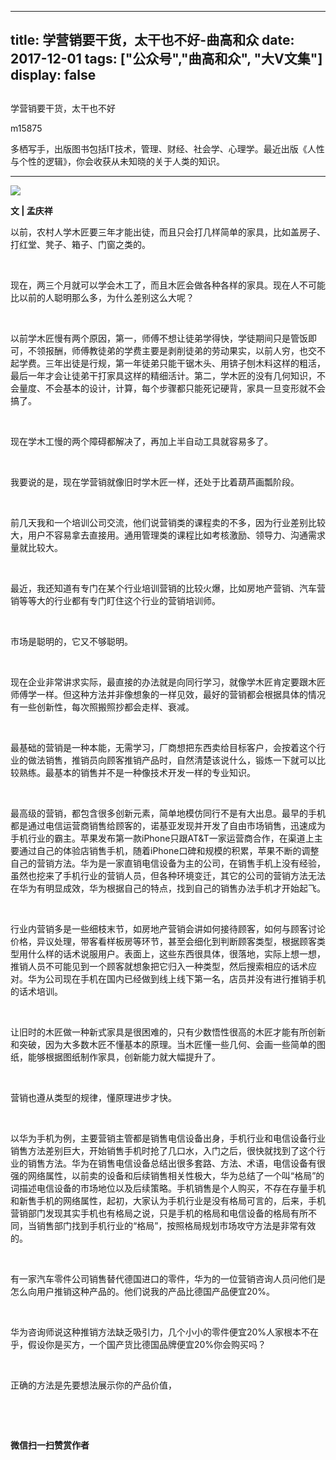 
---
title:   学营销要干货，太干也不好-曲高和众
date: 2017-12-01
tags: ["公众号","曲高和众", "大V文集"]
display: false
---


## 



学营销要干货，太干也不好




m15875




多栖写手，出版图书包括IT技术，管理、财经、社会学、心理学。最近出版《人性与个性的逻辑》，你会收获从未知晓的关于人类的知识。


****

<img data-s="300,640" data-type="jpeg" src="https://mmbiz.qpic.cn/mmbiz_jpg/fxGMiaL5Zj1giaQIHHhSgwIlppr8CTibqBLzF63WMovE1dULkI6blI5rWUCyeOugwkehNEQag4tyqNFvhiaRW4vgibw/0?wx_fmt=jpeg" style="" class="" data-ratio="0.75" data-w="960"/>

**文 | 孟庆祥**



以前，农村人学木匠要三年才能出徒，而且只会打几样简单的家具，比如盖房子、打红堂、凳子、箱子、门窗之类的。

&nbsp;

现在，两三个月就可以学会木工了，而且木匠会做各种各样的家具。现在人不可能比以前的人聪明那么多，为什么差别这么大呢？

&nbsp;

以前学木匠慢有两个原因，第一，师傅不想让徒弟学得快，学徒期间只是管饭即可，不领报酬，师傅教徒弟的学费主要是剥削徒弟的劳动果实，以前人穷，也交不起学费。三年出徒是行规，第一年徒弟只能干锯木头、用锛子刨木料这样的粗活，最后一年才会让徒弟干打家具这样的精细活计。第二，学木匠的没有几何知识，不会量度、不会基本的设计，计算，每个步骤都只能死记硬背，家具一旦变形就不会搞了。

&nbsp;

现在学木工慢的两个障碍都解决了，再加上半自动工具就容易多了。

&nbsp;

我要说的是，现在学营销就像旧时学木匠一样，还处于比着葫芦画瓢阶段。

&nbsp;

前几天我和一个培训公司交流，他们说营销类的课程卖的不多，因为行业差别比较大，用户不容易拿去直接用。通用管理类的课程比如考核激励、领导力、沟通需求量就比较大。

&nbsp;

最近，我还知道有专门在某个行业培训营销的比较火爆，比如房地产营销、汽车营销等等大的行业都有专门盯住这个行业的营销培训师。

&nbsp;

市场是聪明的，它又不够聪明。

&nbsp;

现在企业非常讲求实际，最直接的办法就是向同行学习，就像学木匠肯定要跟木匠师傅学一样。但这种方法并非像想象的一样见效，最好的营销都会根据具体的情况有一些创新性，每次照搬照抄都会走样、衰减。

&nbsp;

最基础的营销是一种本能，无需学习，厂商想把东西卖给目标客户，会按着这个行业的做法销售，推销员向顾客推销产品时，自然清楚该说什么，锻炼一下就可以比较熟练。最基本的销售并不是一种像技术开发一样的专业知识。

&nbsp;

最高级的营销，都包含很多创新元素，简单地模仿同行不是有大出息。最早的手机都是通过电信运营商销售给顾客的，诺基亚发现并开发了自由市场销售，迅速成为手机行业的霸主。苹果发布第一款iPhone只跟AT&amp;T一家运营商合作，在渠道上主要通过自己的体验店销售手机，随着iPhone口碑和规模的积累，苹果不断的调整自己的营销方法。华为是一家直销电信设备为主的公司，在销售手机上没有经验，虽然也挖来了手机行业的营销人员，但各种环境变迁，其它的公司的营销方法无法在华为有明显成效，华为根据自己的特点，找到自己的销售办法手机才开始起飞。

&nbsp;

行业内营销多是一些细枝末节，如房地产营销会讲如何接待顾客，如何与顾客讨论价格，异议处理，带客看样板房等环节，甚至会细化到判断顾客类型，根据顾客类型用什么样的话术说服用户。表面上，这些东西很具体，很落地，实际上想一想，推销人员不可能见到一个顾客就想象把它归入一种类型，然后搜索相应的话术应对。华为公司现在手机在国内已经做到线上线下第一名，店员并没有进行推销手机的话术培训。

&nbsp;

让旧时的木匠做一种新式家具是很困难的，只有少数悟性很高的木匠才能有所创新和突破，因为大多数木匠不懂基本的原理。当木匠懂一些几何、会画一些简单的图纸，能够根据图纸制作家具，创新能力就大幅提升了。

&nbsp;

营销也遵从类型的规律，懂原理进步才快。

&nbsp;

以华为手机为例，主要营销主管都是销售电信设备出身，手机行业和电信设备行业销售方法差别巨大，开始销售手机时抢了几口水，入门之后，很快就找到了这个行业的销售方法。华为在销售电信设备总结出很多套路、方法、术语，电信设备有很强的网络属性，以前卖的设备和后续销售相关性极大，华为总结了一个叫“格局”的词描述电信设备的市场地位以及后续策略。手机销售是个人购买，不存在存量手机和新售手机的网络属性，起初，大家认为手机行业是没有格局可言的，后来，手机营销部门发现其实手机也有格局之说，只是手机的格局和电信设备的格局有所不同，当销售部门找到手机行业的“格局”，按照格局规划市场攻守方法是非常有效的。

&nbsp;

有一家汽车零件公司销售替代德国进口的零件，华为的一位营销咨询人员问他们是怎么向用户推销这种产品的。他们说我的产品比德国产品便宜20%。

&nbsp;

华为咨询师说这种推销方法缺乏吸引力，几个小小的零件便宜20%人家根本不在乎，假设你是买方，一个国产货比德国品牌便宜20%你会购买吗？

&nbsp;

正确的方法是先要想法展示你的产品价值，

&nbsp;

&nbsp;




**微信扫一扫赞赏作者**















